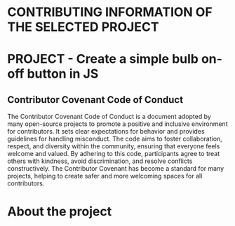# CONTRIBUTING INFORMATION OF THE SELECTED PROJECT

# PROJECT - Create a simple bulb on-off button in JS

## Contributor Covenant Code of Conduct
The Contributor Covenant Code of Conduct is a document adopted by many open-source projects to promote a positive and inclusive environment for contributors. It sets clear expectations for behavior and provides guidelines for handling misconduct. The code aims to foster collaboration, respect, and diversity within the community, ensuring that everyone feels welcome and valued. By adhering to this code, participants agree to treat others with kindness, avoid discrimination, and resolve conflicts constructively. The Contributor Covenant has become a standard for many projects, helping to create safer and more welcoming spaces for all contributors.

# About the project
